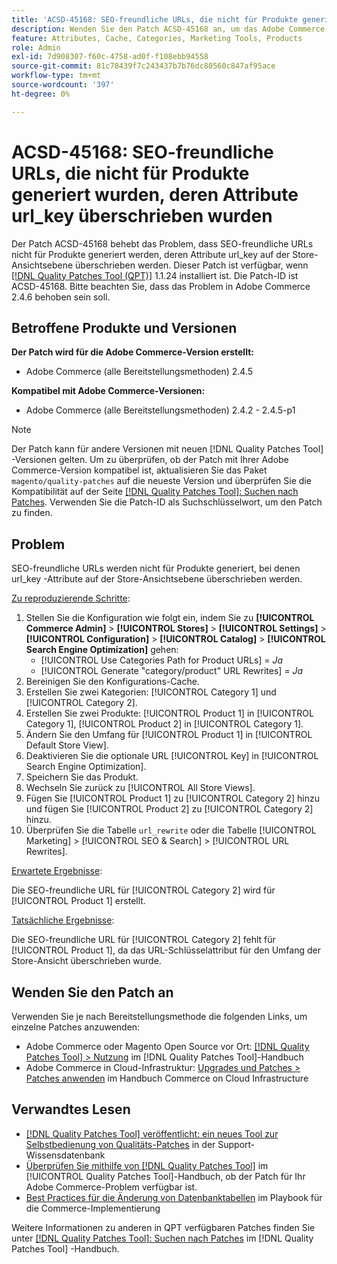 ```yaml
---
title: 'ACSD-45168: SEO-freundliche URLs, die nicht für Produkte generiert wurden, deren Attribute url_key überschrieben wurden'
description: Wenden Sie den Patch ACSD-45168 an, um das Adobe Commerce-Problem zu beheben, bei dem SEO-freundliche URLs nicht für Produkte generiert wurden, deren Attribute url_key auf Store-Ansichtsebene überschrieben wurden.
feature: Attributes, Cache, Categories, Marketing Tools, Products
role: Admin
exl-id: 7d908307-f60c-4758-ad0f-f108ebb94558
source-git-commit: 81c78439f7c243437b7b76dc80560c847af95ace
workflow-type: tm+mt
source-wordcount: '397'
ht-degree: 0%

---
```


# ACSD-45168: SEO-freundliche URLs, die nicht für Produkte generiert wurden, deren Attribute url_key überschrieben wurden

Der Patch ACSD-45168 behebt das Problem, dass SEO-freundliche URLs nicht für Produkte generiert werden, deren Attribute url_key auf der Store-Ansichtsebene überschrieben werden. Dieser Patch ist verfügbar, wenn [[!DNL Quality Patches Tool (QPT)]](https://experienceleague.adobe.com/en/docs/commerce-knowledge-base/kb/announcements/commerce-announcements/magento-quality-patches-released-new-tool-to-self-serve-quality-patches) 1.1.24 installiert ist. Die Patch-ID ist ACSD-45168. Bitte beachten Sie, dass das Problem in Adobe Commerce 2.4.6 behoben sein soll.

## Betroffene Produkte und Versionen

**Der Patch wird für die Adobe Commerce-Version erstellt:**

* Adobe Commerce (alle Bereitstellungsmethoden) 2.4.5

**Kompatibel mit Adobe Commerce-Versionen:**

* Adobe Commerce (alle Bereitstellungsmethoden) 2.4.2 - 2.4.5-p1

>[!NOTE]
>
>Der Patch kann für andere Versionen mit neuen [!DNL Quality Patches Tool] -Versionen gelten. Um zu überprüfen, ob der Patch mit Ihrer Adobe Commerce-Version kompatibel ist, aktualisieren Sie das Paket `magento/quality-patches` auf die neueste Version und überprüfen Sie die Kompatibilität auf der Seite [[!DNL Quality Patches Tool]: Suchen nach Patches](https://experienceleague.adobe.com/tools/commerce-quality-patches/index.html). Verwenden Sie die Patch-ID als Suchschlüsselwort, um den Patch zu finden.

## Problem

SEO-freundliche URLs werden nicht für Produkte generiert, bei denen url_key -Attribute auf der Store-Ansichtsebene überschrieben werden.

<u>Zu reproduzierende Schritte</u>:

1. Stellen Sie die Konfiguration wie folgt ein, indem Sie zu **[!UICONTROL Commerce Admin]** > **[!UICONTROL Stores]** > **[!UICONTROL Settings]** > **[!UICONTROL Configuration]** > **[!UICONTROL Catalog]** > **[!UICONTROL Search Engine Optimization]** gehen:
   * [!UICONTROL Use Categories Path for Product URLs] = *Ja*
   * [!UICONTROL Generate "category/product" URL Rewrites] = *Ja*
1. Bereinigen Sie den Konfigurations-Cache.
1. Erstellen Sie zwei Kategorien: [!UICONTROL Category 1] und [!UICONTROL Category 2].
1. Erstellen Sie zwei Produkte: [!UICONTROL Product 1] in [!UICONTROL Category 1], [!UICONTROL Product 2] in [!UICONTROL Category 1].
1. Ändern Sie den Umfang für [!UICONTROL Product 1] in [!UICONTROL Default Store View].
1. Deaktivieren Sie die optionale URL [!UICONTROL Key] in [!UICONTROL Search Engine Optimization].
1. Speichern Sie das Produkt.
1. Wechseln Sie zurück zu [!UICONTROL All Store Views].
1. Fügen Sie [!UICONTROL Product 1] zu [!UICONTROL Category 2] hinzu und fügen Sie [!UICONTROL Product 2] zu [!UICONTROL Category 2] hinzu.
1. Überprüfen Sie die Tabelle `url_rewrite` oder die Tabelle [!UICONTROL Marketing] > [!UICONTROL SEO & Search] > [!UICONTROL URL Rewrites].

<u>Erwartete Ergebnisse</u>:

Die SEO-freundliche URL für [!UICONTROL Category 2] wird für [!UICONTROL Product 1] erstellt.

<u>Tatsächliche Ergebnisse</u>:

Die SEO-freundliche URL für [!UICONTROL Category 2] fehlt für [!UICONTROL Product 1], da das URL-Schlüsselattribut für den Umfang der Store-Ansicht überschrieben wurde.

## Wenden Sie den Patch an

Verwenden Sie je nach Bereitstellungsmethode die folgenden Links, um einzelne Patches anzuwenden:

* Adobe Commerce oder Magento Open Source vor Ort: [[!DNL Quality Patches Tool] > Nutzung](/help/tools/quality-patches-tool/usage.md) im [!DNL Quality Patches Tool]-Handbuch
* Adobe Commerce in Cloud-Infrastruktur: [Upgrades und Patches > Patches anwenden](https://experienceleague.adobe.com/docs/commerce-cloud-service/user-guide/develop/upgrade/apply-patches.html) im Handbuch Commerce on Cloud Infrastructure

## Verwandtes Lesen

* [[!DNL Quality Patches Tool] veröffentlicht: ein neues Tool zur Selbstbedienung von Qualitäts-Patches](https://experienceleague.adobe.com/en/docs/commerce-knowledge-base/kb/announcements/commerce-announcements/magento-quality-patches-released-new-tool-to-self-serve-quality-patches) in der Support-Wissensdatenbank
* [Überprüfen Sie mithilfe von  [!DNL Quality Patches Tool]](/help/tools/quality-patches-tool/patches-available-in-qpt/check-patch-for-magento-issue-with-magento-quality-patches.md) im [!UICONTROL Quality Patches Tool]-Handbuch, ob der Patch für Ihr Adobe Commerce-Problem verfügbar ist.
* [Best Practices für die Änderung von Datenbanktabellen](https://experienceleague.adobe.com/en/docs/commerce-operations/implementation-playbook/best-practices/development/modifying-core-and-third-party-tables#why-adobe-recommends-avoiding-modifications) im Playbook für die Commerce-Implementierung

Weitere Informationen zu anderen in QPT verfügbaren Patches finden Sie unter [[!DNL Quality Patches Tool]: Suchen nach Patches](https://experienceleague.adobe.com/tools/commerce-quality-patches/index.html) im [!DNL Quality Patches Tool] -Handbuch.
